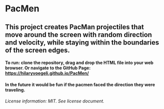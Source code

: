 # PacMen
## This project creates PacMan projectiles that move around the screen with random direction and velocity, while staying within the boundaries of the screen edges. 

#### To run: clone the repository, drag and drop the HTML file into your web browser. Or navigate to the GitHub Page: https://hilaryvoegeli.github.io/PacMen/
#### In the future it would be fun if the pacmen faced the direction they were traveling. 

###### License information: MIT. See license document. 
